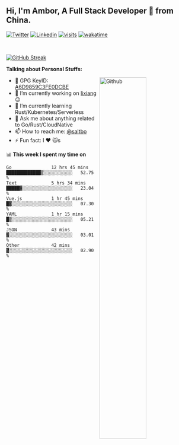 ## Hi, I'm Ambor, A Full Stack Developer 🚀 from China.

[![Twitter](https://img.shields.io/badge/-saltbo-1ca0f1?style=flat&logo=twitter&logoColor=white)](https://twitter.com/rdsaltbo)
[![Linkedin](https://img.shields.io/badge/-saltbo-blue?style=flat&logo=Linkedin&logoColor=white)](https://www.linkedin.com/in/saltbo/)
[![visits](https://visitor.vercel.app/page/saltbo?color=light-green)](https://github.com/saltbo/)
[![wakatime](https://wakatime.com/badge/user/f82b1c77-faab-48cd-aef5-a12c0aff104b.svg)](https://wakatime.com/@f82b1c77-faab-48cd-aef5-a12c0aff104b)

&nbsp;  

[![GitHub Streak](http://github-readme-streak-stats.herokuapp.com?user=saltbo&hide_border=true&date_format=M%20j%5B%2C%20Y%5D)](https://git.io/streak-stats)

**Talking about Personal Stuffs:**
<!-- Any image aligned to the right. Beware the width  -->
<img width="50%" align="right" alt="Github" src="https://raw.githubusercontent.com/saltbo/saltbo/master/images/git-header.svg" />

- 🤘 GPG KeyID: [A6D9859C3FE0DCBE](https://saltbo.cn/pgp_keys.asc)
- 🔭 I’m currently working on [lixiang](https://www.lixiang.com/) :wink:
- 🌱 I’m currently learning Rust/Kubernetes/Serverless
- 💬 Ask me about anything related to Go/Rust/CloudNative
- 📫 How to reach me: [@saltbo](https://t.me/saltbo)
- ⚡ Fun fact: I :heart: :cat:s


📊 **This week I spent my time on**
<!--START_SECTION:waka-->

```text
Go               12 hrs 45 mins  █████████████▒░░░░░░░░░░░   52.75 %
Text             5 hrs 34 mins   █████▓░░░░░░░░░░░░░░░░░░░   23.04 %
Vue.js           1 hr 45 mins    █▓░░░░░░░░░░░░░░░░░░░░░░░   07.30 %
YAML             1 hr 15 mins    █▒░░░░░░░░░░░░░░░░░░░░░░░   05.21 %
JSON             43 mins         ▓░░░░░░░░░░░░░░░░░░░░░░░░   03.01 %
Other            42 mins         ▓░░░░░░░░░░░░░░░░░░░░░░░░   02.90 %
```

<!--END_SECTION:waka-->
